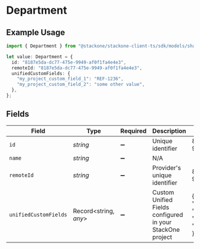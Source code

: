 # Department

## Example Usage

```typescript
import { Department } from "@stackone/stackone-client-ts/sdk/models/shared";

let value: Department = {
  id: "8187e5da-dc77-475e-9949-af0f1fa4e4e3",
  remoteId: "8187e5da-dc77-475e-9949-af0f1fa4e4e3",
  unifiedCustomFields: {
    "my_project_custom_field_1": "REF-1236",
    "my_project_custom_field_2": "some other value",
  },
};
```

## Fields

| Field                                                                                        | Type                                                                                         | Required                                                                                     | Description                                                                                  | Example                                                                                      |
| -------------------------------------------------------------------------------------------- | -------------------------------------------------------------------------------------------- | -------------------------------------------------------------------------------------------- | -------------------------------------------------------------------------------------------- | -------------------------------------------------------------------------------------------- |
| `id`                                                                                         | *string*                                                                                     | :heavy_minus_sign:                                                                           | Unique identifier                                                                            | 8187e5da-dc77-475e-9949-af0f1fa4e4e3                                                         |
| `name`                                                                                       | *string*                                                                                     | :heavy_minus_sign:                                                                           | N/A                                                                                          |                                                                                              |
| `remoteId`                                                                                   | *string*                                                                                     | :heavy_minus_sign:                                                                           | Provider's unique identifier                                                                 | 8187e5da-dc77-475e-9949-af0f1fa4e4e3                                                         |
| `unifiedCustomFields`                                                                        | Record<string, *any*>                                                                        | :heavy_minus_sign:                                                                           | Custom Unified Fields configured in your StackOne project                                    | {<br/>"my_project_custom_field_1": "REF-1236",<br/>"my_project_custom_field_2": "some other value"<br/>} |